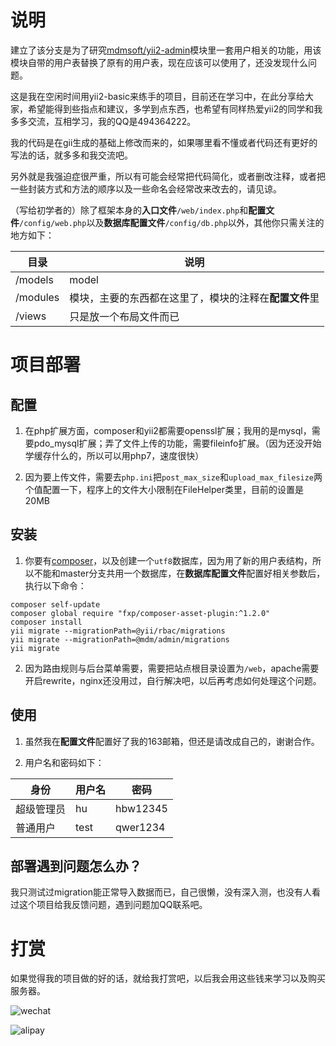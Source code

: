 # 说明

建立了该分支是为了研究[mdmsoft/yii2-admin](https://github.com/mdmsoft/yii2-admin)模块里一套用户相关的功能，用该模块自带的用户表替换了原有的用户表，现在应该可以使用了，还没发现什么问题。

这是我在空闲时间用yii2-basic来练手的项目，目前还在学习中，在此分享给大家，希望能得到些指点和建议，多学到点东西，也希望有同样热爱yii2的同学和我多多交流，互相学习，我的QQ是494364222。

我的代码是在gii生成的基础上修改而来的，如果哪里看不懂或者代码还有更好的写法的话，就多多和我交流吧。

另外就是我强迫症很严重，所以有可能会经常把代码简化，或者删改注释，或者把一些封装方式和方法的顺序以及一些命名会经常改来改去的，请见谅。

（写给初学者的）除了框架本身的**入口文件**`/web/index.php`和**配置文件**`/config/web.php`以及**数据库配置文件**`/config/db.php`以外，其他你只需关注的地方如下：

目录 | 说明
---|---
/models | model
/modules | 模块，主要的东西都在这里了，模块的注释在**配置文件**里
/views | 只是放一个布局文件而已

# 项目部署

## 配置

1. 在php扩展方面，composer和yii2都需要openssl扩展；我用的是mysql，需要pdo_mysql扩展；弄了文件上传的功能，需要fileinfo扩展。（因为还没开始学缓存什么的，所以可以用php7，速度很快）

2. 因为要上传文件，需要去`php.ini`把`post_max_size`和`upload_max_filesize`两个值配置一下，程序上的文件大小限制在FileHelper类里，目前的设置是20MB

## 安装

1. 你要有[composer](http://docs.phpcomposer.com/)，以及创建一个`utf8`数据库，因为用了新的用户表结构，所以不能和master分支共用一个数据库，在**数据库配置文件**配置好相关参数后，执行以下命令：
```
composer self-update
composer global require "fxp/composer-asset-plugin:^1.2.0"
composer install
yii migrate --migrationPath=@yii/rbac/migrations
yii migrate --migrationPath=@mdm/admin/migrations
yii migrate
```

2. 因为路由规则与后台菜单需要，需要把站点根目录设置为`/web`，apache需要开启rewrite，nginx还没用过，自行解决吧，以后再考虑如何处理这个问题。

## 使用

1. 虽然我在**配置文件**配置好了我的163邮箱，但还是请改成自己的，谢谢合作。

2. 用户名和密码如下：

身份 | 用户名 | 密码 |
---|---|---
超级管理员 | hu | hbw12345
普通用户 | test | qwer1234

## 部署遇到问题怎么办？

我只测试过migration能正常导入数据而已，自己很懒，没有深入测，也没有人看过这个项目给我反馈问题，遇到问题加QQ联系吧。

# 打赏

如果觉得我的项目做的好的话，就给我打赏吧，以后我会用这些钱来学习以及购买服务器。

![wechat](https://raw.githubusercontent.com/hubeiwei/laohu-yii2/master/web/wechat_pay.png "微信")

![alipay](https://raw.githubusercontent.com/hubeiwei/laohu-yii2/master/web/ali_pay.jpg "支付宝")
